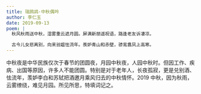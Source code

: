 ```yaml
---
title: 瑞鹧鸪·中秋偶吟
author: 李仁玉
date: 2019-09-13
poem: |
  秋风秋雨送中秋，湿雾重云遮月圆。屏满新朋遥祝语，路逢老友诉凄凉。

  古今儿女悲离别，向来翁媪怯流年。羨妒青山和赤壁，骖鸾翥凤上高寒。
---
```


中秋夜是中华民族仅次于春节的团圆夜，月园中秋夜，人园中秋时。但因工作、疾病、出国等原因，许多人不能团圆。特别是对于老年人，长夜孤寂，更是兑别酒、怯流年，羡妒李白和苏轼把酒邀月乘风归去的中秋情怀。2019 中秋，因为秋雨，云雾缭绕，难见月园。所见所思，特填词记之。

